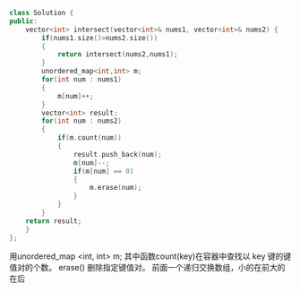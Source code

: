 ```cpp
class Solution {
public:
    vector<int> intersect(vector<int>& nums1, vector<int>& nums2) {
        if(nums1.size()>nums2.size())
        {
            return intersect(nums2,nums1);
        }
        unordered_map<int,int> m;
        for(int num : nums1)
        {
            m[num]++;
        }
        vector<int> result;
        for(int num : nums2)
        {
            if(m.count(num))
            {
                result.push_back(num);
                m[num]--;
                if(m[num] == 0)
                {
                    m.erase(num);
                }
            }
        }
    return result;
    }
};
```
用unordered_map <int, int> m;
其中函数count(key)在容器中查找以 key 键的键值对的个数。
erase() 删除指定键值对。
前面一个递归交换数组，小的在前大的在后